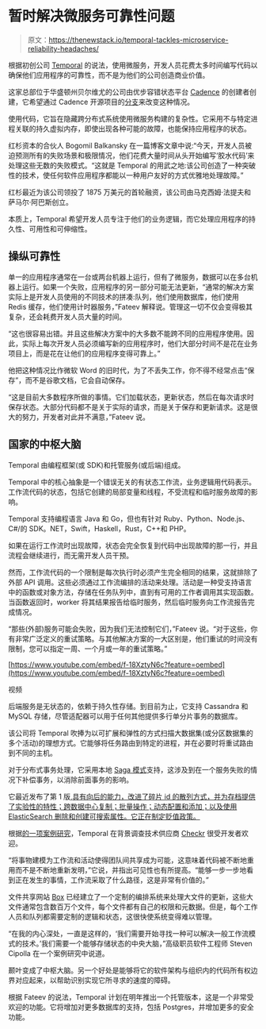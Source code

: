 # 暂时解决微服务可靠性问题

> 原文：<https://thenewstack.io/temporal-tackles-microservice-reliability-headaches/>

根据初创公司 [Temporal](https://docs.temporal.io/docs/get-started/) 的说法，使用微服务，开发人员花费太多时间编写代码以确保他们应用程序的可靠性，而不是为他们的公司创造商业价值。

这家总部位于华盛顿州贝尔维尤的公司由优步容错状态平台 [Cadence](https://cadenceworkflow.io/) 的创建者创建，它希望通过 Cadence 开源项目的[分支](https://github.com/temporalio/temporal)来改变这种情况。

使用代码，它旨在隐藏跨分布式系统使用微服务构建的复杂性。它采用不与特定进程关联的持久虚拟内存，即使出现各种可能的故障，也能保持应用程序的状态。

红杉资本的合伙人 Bogomil Balkansky 在一篇博客文章中说:“今天，开发人员被迫预测所有的失败场景和极限情况，他们花费大量时间从头开始编写‘胶水代码’来处理这些无数的失败模式。“这就是 Temporal 的用武之地:该公司创造了一种突破性的技术，使任何软件应用程序都能以一种用户友好的方式优雅地处理故障。”

红杉最近为该公司领投了 1875 万美元的首轮融资，该公司由马克西姆·法提夫和萨马尔·阿巴斯创立。

本质上，Temporal 希望开发人员专注于他们的业务逻辑，而它处理应用程序的持久性、可用性和可伸缩性。

## 操纵可靠性

单一的应用程序通常在一台或两台机器上运行，但有了微服务，数据可以在多台机器上运行。如果一个失败，应用程序的另一部分可能无法更新，“通常的解决方案实际上是开发人员使用的不同技术的拼凑:队列，他们使用数据库，他们使用 Redis 缓存，他们使用计时器服务，”Fateev 解释说。管理这一切不仅会变得极其复杂，还会耗费开发人员大量的时间。

“这也很容易出错。并且这些解决方案中的大多数不能跨不同的应用程序使用。因此，实际上每次开发人员必须编写新的应用程序时，他们大部分时间不是花在业务项目上，而是花在让他们的应用程序变得可靠上。”

他把这种情况比作微软 Word 的旧时代，为了不丢失工作，你不得不经常点击“保存”，而不是谷歌文档，它会自动保存。

“这是目前大多数程序所做的事情。它们加载状态，更新状态，然后在每次请求时保存状态。大部分代码都不是关于实际的请求，而是关于保存和更新请求。这是很大的努力，开发者对此并不满意，”Fateev 说。

## 国家的中枢大脑

Temporal 由编程框架(或 SDK)和托管服务(或后端)组成。

Temporal 中的核心抽象是一个错误无关的有状态工作流，业务逻辑用代码表示。工作流代码的状态，包括它创建的局部变量和线程，不受流程和临时服务故障的影响。

Temporal 支持编程语言 Java 和 Go，但也有针对 Ruby、Python、Node.js、C#/的 SDK。NET，Swift，Haskell，Rust，C++和 PHP。

如果在运行工作流时出现故障，状态会完全恢复到代码中出现故障的那一行，并且流程会继续进行，而无需开发人员干预。

然而，工作流代码的一个限制是每次执行时必须产生完全相同的结果，这就排除了外部 API 调用。这些必须通过工作流编排的活动来处理。活动是一种受支持语言中的函数或对象方法，存储在任务队列中，直到有可用的工作者调用其实现函数。当函数返回时，worker 将其结果报告给临时服务，然后临时服务向工作流报告完成情况。

“那些(外部)服务可能会失败，因为我们无法控制它们，”Fateev 说。“对于这些，你有非常广泛定义的重试策略。与其他解决方案的一大区别是，他们重试的时间没有限制，您可以指定一周、一个月或一年的重试策略。”

[https://www.youtube.com/embed/f-18XztyN6c?feature=oembed](https://www.youtube.com/embed/f-18XztyN6c?feature=oembed)

视频

后端服务是无状态的，依赖于持久性存储。到目前为止，它支持 Cassandra 和 MySQL 存储，尽管适配器可以用于任何其他提供多行单分片事务的数据库。

该公司将 Temporal 吹捧为以可扩展和弹性的方式扫描大数据集(或分区数据集的多个活动)的理想方式。它能够将任务路由到特定的进程，并在必要时将重试路由到不同的主机。

对于分布式事务处理，它采用本地 [Saga 模式](https://microservices.io/patterns/data/saga.html)支持，这涉及到在一个服务失败的情况下补偿事务，以消除前面事务的影响。

它最近发布了第 1 版[,具有向后的能力，改进了碎片 id 的散列方式，并为存档提供了实验性的特性；跨数据中心复制；批量操作；动态配置和添加；以及使用 ElasticSearch 删除和创建可搜索属性。它正在制定贬值政策。](https://docs.temporal.io/blog/temporal-v1-announcement/)

根据[的一项案例研究](https://docs.temporal.io/blog/how-temporal-simplified-checkr-workflows)，Temporal 在背景调查技术供应商 [Checkr](https://checkr.com/) 很受开发者欢迎。

“将事物建模为工作流和活动使得团队间共享成为可能，这意味着代码被不断地重用而不是不断地重新发明，”它说，并指出可见性也有所提高。“能够一步一步地看到正在发生的事情，工作流采取了什么路径，这是非常有价值的。”

文件共享网站 [Box](https://www.box.com/home) 已经建立了一个定制的编排系统来处理大文件的更新，这些大文件通常包含数百万个文件，每个文件都有自己的权限和元数据。但是，每个工作人员和队列都需要定制的逻辑和状态，这很快使系统变得难以管理。

“在我的内心深处，一直是这样的，‘我们需要开始寻找一种可以解决一般工作流模式的技术。’我们需要一个能够存储状态的中央大脑，”高级职员软件工程师 Steven Cipolla 在一个案例研究中说道。

颞叶变成了中枢大脑。另一个好处是能够将它的软件架构与组织内的代码所有权边界对应起来，以帮助识别实现它所寻求的速度的障碍。

根据 Fateev 的说法，Temporal 计划在明年推出一个托管版本，这是一个非常受欢迎的功能。它将增加对更多数据库的支持，包括 Postgres，并增加更多的安全功能。

<svg xmlns:xlink="http://www.w3.org/1999/xlink" viewBox="0 0 68 31" version="1.1"><title>Group</title> <desc>Created with Sketch.</desc></svg>